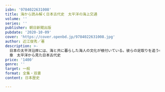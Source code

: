 ```yaml
---
isbn: '9784022631008'
title: 海から読み解く日本古代史　太平洋の海上交通
volume: ''
series: ''
publisher: 朝日新聞出版
pubdate: '2020-10-09'
cover: 'https://cover.openbd.jp/9784022631008.jpg'
author: 近江俊秀／著
description: >-
  日本の太平洋沿岸には、海と共に暮らした海人の文化が根付いている。彼らの足取りを追うのは容易ではないが、断片的な文献史料や海・川沿いの遺跡・遺物の分布などを丁寧に見ていくと、時代ごとの海の道が現れる。縄文時代には貝の道が北上し、弥生時代には稲の道が南下し、古墳時代には寒流・暖流の交わる北上川河口部を結節点として、北と南の文化がつながっていた。太平洋、日本海を問わず、津々浦々に形成された天然の良港、ラグーンを介して海人たちは活発に往来し、やがて奈良時代には紀伊半島から陸奥国へ、また紀伊半島から瀬戸内海を通って九州へ、東南アジアへとつながっていく。海の道から各地の歴史を見つめ、古代史の新たな一面をよみがえらせる。（目次）第1章　海辺の町で見つかった南北交流の痕跡第2章　海の道を探る手がかり第3章　太平洋航路を復元する第4章　蝦夷戦争と海上交通第5章　太平洋を行き交う人々終
  章　太平洋から見た日本古代史
price: '1400'
genre: ''
target: 一般
format: 全集・双書
content: 日本歴史

---
```

